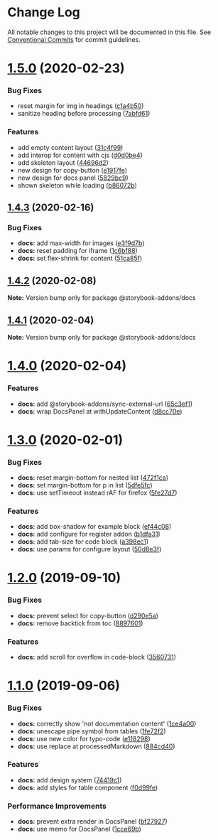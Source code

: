 # Change Log

All notable changes to this project will be documented in this file.
See [Conventional Commits](https://conventionalcommits.org) for commit guidelines.

# [1.5.0](https://github.com/yarastqt/storybook-addons/compare/@storybook-addons/docs@1.4.3...@storybook-addons/docs@1.5.0) (2020-02-23)

### Bug Fixes

- reset margin for img in headings ([c1a4b50](https://github.com/yarastqt/storybook-addons/commit/c1a4b50))
- sanitize heading before processing ([7abfd61](https://github.com/yarastqt/storybook-addons/commit/7abfd61))

### Features

- add empty content layout ([31c4f99](https://github.com/yarastqt/storybook-addons/commit/31c4f99))
- add interop for content with cjs ([d0d0be4](https://github.com/yarastqt/storybook-addons/commit/d0d0be4))
- add skeleton layout ([44696d2](https://github.com/yarastqt/storybook-addons/commit/44696d2))
- new design for copy-button ([e1917fe](https://github.com/yarastqt/storybook-addons/commit/e1917fe))
- new design for docs panel ([5829bc9](https://github.com/yarastqt/storybook-addons/commit/5829bc9))
- shown skeleton while loading ([b86072b](https://github.com/yarastqt/storybook-addons/commit/b86072b))

## [1.4.3](https://github.com/yarastqt/storybook-addons/compare/@storybook-addons/docs@1.4.2...@storybook-addons/docs@1.4.3) (2020-02-16)

### Bug Fixes

- **docs:** add max-width for images ([e3f9d7b](https://github.com/yarastqt/storybook-addons/commit/e3f9d7b))
- **docs:** reset padding for iframe ([1c6bf88](https://github.com/yarastqt/storybook-addons/commit/1c6bf88))
- **docs:** set flex-shrink for content ([51ca85f](https://github.com/yarastqt/storybook-addons/commit/51ca85f))

## [1.4.2](https://github.com/yarastqt/storybook-addons/compare/@storybook-addons/docs@1.4.1...@storybook-addons/docs@1.4.2) (2020-02-08)

**Note:** Version bump only for package @storybook-addons/docs

## [1.4.1](https://github.com/yarastqt/storybook-addons/compare/@storybook-addons/docs@1.4.0...@storybook-addons/docs@1.4.1) (2020-02-04)

**Note:** Version bump only for package @storybook-addons/docs

# [1.4.0](https://github.com/yarastqt/storybook-addons/compare/@storybook-addons/docs@1.3.0...@storybook-addons/docs@1.4.0) (2020-02-04)

### Features

- **docs:** add @storybook-addons/sync-external-url ([65c3ef1](https://github.com/yarastqt/storybook-addons/commit/65c3ef1))
- **docs:** wrap DocsPanel at withUpdateContent ([d8cc70e](https://github.com/yarastqt/storybook-addons/commit/d8cc70e))

# [1.3.0](https://github.com/yarastqt/storybook-addons/compare/@storybook-addons/docs@1.2.0...@storybook-addons/docs@1.3.0) (2020-02-01)

### Bug Fixes

- **docs:** reset margin-bottom for nested list ([472f1ca](https://github.com/yarastqt/storybook-addons/commit/472f1ca))
- **docs:** set margin-bottom for p in list ([5dfe5fc](https://github.com/yarastqt/storybook-addons/commit/5dfe5fc))
- **docs:** use setTimeout instead rAF for firefox ([5fe27d7](https://github.com/yarastqt/storybook-addons/commit/5fe27d7))

### Features

- **docs:** add box-shadow for example block ([ef44c08](https://github.com/yarastqt/storybook-addons/commit/ef44c08))
- **docs:** add configure for register addon ([b1dfa31](https://github.com/yarastqt/storybook-addons/commit/b1dfa31))
- **docs:** add tab-size for code block ([a398ec1](https://github.com/yarastqt/storybook-addons/commit/a398ec1))
- **docs:** use params for configure layout ([50d8e3f](https://github.com/yarastqt/storybook-addons/commit/50d8e3f))

# [1.2.0](https://github.com/yarastqt/storybook-addons/compare/@storybook-addons/docs@1.1.0...@storybook-addons/docs@1.2.0) (2019-09-10)

### Bug Fixes

- **docs:** prevent select for copy-button ([d290e5a](https://github.com/yarastqt/storybook-addons/commit/d290e5a))
- **docs:** remove backtick from toc ([8897601](https://github.com/yarastqt/storybook-addons/commit/8897601))

### Features

- **docs:** add scroll for overflow in code-block ([3560731](https://github.com/yarastqt/storybook-addons/commit/3560731))

# [1.1.0](https://github.com/yarastqt/storybook-addons/compare/@storybook-addons/docs@1.0.0...@storybook-addons/docs@1.1.0) (2019-09-06)

### Bug Fixes

- **docs:** correctly show 'not documentation content' ([1ce4a00](https://github.com/yarastqt/storybook-addons/commit/1ce4a00))
- **docs:** unescape pipe symbol from tables ([1fe72f2](https://github.com/yarastqt/storybook-addons/commit/1fe72f2))
- **docs:** use new color for typo-code ([e118298](https://github.com/yarastqt/storybook-addons/commit/e118298))
- **docs:** use replace at processedMarkdown ([884cd40](https://github.com/yarastqt/storybook-addons/commit/884cd40))

### Features

- **docs:** add design system ([74419c1](https://github.com/yarastqt/storybook-addons/commit/74419c1))
- **docs:** add styles for table component ([f0d99fe](https://github.com/yarastqt/storybook-addons/commit/f0d99fe))

### Performance Improvements

- **docs:** prevent extra render in DocsPanel ([bf27927](https://github.com/yarastqt/storybook-addons/commit/bf27927))
- **docs:** use memo for DocsPanel ([1cce69b](https://github.com/yarastqt/storybook-addons/commit/1cce69b))
